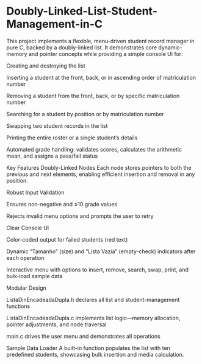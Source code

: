 ﻿# Doubly-Linked-List-Student-Management-in-C
This project implements a flexible, menu-driven student record manager in pure C, backed by a doubly-linked list. It demonstrates core dynamic-memory and pointer concepts while providing a simple console UI for:

Creating and destroying the list

Inserting a student at the front, back, or in ascending order of matriculation number

Removing a student from the front, back, or by specific matriculation number

Searching for a student by position or by matriculation number

Swapping two student records in the list

Printing the entire roster or a single student’s details

Automated grade handling: validates scores, calculates the arithmetic mean, and assigns a pass/fail status

Key Features
Doubly-Linked Nodes
Each node stores pointers to both the previous and next elements, enabling efficient insertion and removal in any position.

Robust Input Validation

Ensures non-negative and ≤10 grade values

Rejects invalid menu options and prompts the user to retry

Clear Console UI

Color-coded output for failed students (red text)

Dynamic “Tamanho” (size) and “Lista Vazia” (empty-check) indicators after each operation

Interactive menu with options to insert, remove, search, swap, print, and bulk-load sample data

Modular Design

ListaDinEncadeadaDupla.h declares all list and student-management functions

ListaDinEncadeadaDupla.c implements list logic—memory allocation, pointer adjustments, and node traversal

main.c drives the user menu and demonstrates all operations

Sample Data Loader
A built-in function populates the list with ten predefined students, showcasing bulk insertion and media calculation.
